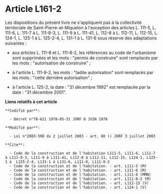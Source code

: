# Article L161-2

Les dispositions du présent livre ne s'appliquent pas à la collectivité territoriale de Saint-Pierre-et-Miquelon à
l'exception des articles L. 111-5, L. 111-6, L. 111-7 à L. 111-8-3, L. 111-9 à L. 111-41, L. 112-8 à L. 112-11, L. 112-15, L.
124-1, L. 125-1 à L. 125-2-4, L. 131-1 à L. 131-6 sous réserve des adaptations suivantes :

- aux articles L. 111-8 et L. 111-8-2, les références au code de l'urbanisme sont supprimées et les mots : "permis de
construire" sont remplacés par les mots : "autorisation de construire" ;

- à l'article L. 111-8-2, les mots : "ladite autorisation" sont remplacés par les mots : "cette dernière autorisation" ;

- à l'article L. 125-2, la date : "31 décembre 1992" est remplacée par la date : "31 décembre 2001".

**Liens relatifs à cet article**

	**Codifié par**:

	  - Décret n°78-621 1978-05-31 JORF 8 JUIN 1978

	**Modifié par**:

	  - Loi n°2003-590 du 2 juillet 2003 - art. 80 () JORF 3 juillet 2003

	**Cite**:

	  - Code de la construction et de l'habitation L111-5, L111-6, L111-7 à L111-8-3, L111-9 à L111-41, L112-8 à L112-11, L112-15, L124-1, L125-1 à  L125-2-4, L131-1 à L131-6, L111-8, L111-8-2
	  - Code de la construction et de l'habitation. - art. L111-5 (M)
	  - Code de la construction et de l'habitation. - art. L111-6 (M)
	  - Code de la construction et de l'habitation. - art. L111-8 (MMN)
	  - Code de la construction et de l'habitation. - art. L111-8-2 (M)
	  - Code de la construction et de l'habitation. - art. L112-15 (V)
	  - Code de la construction et de l'habitation. - art. L124-1 (V)
